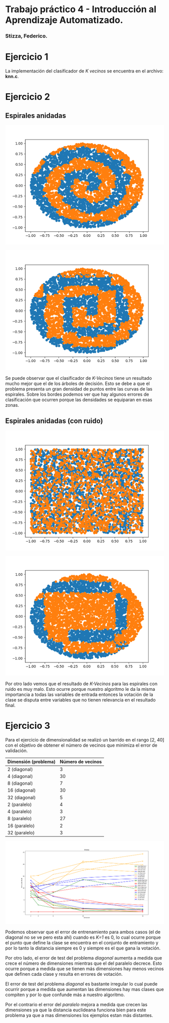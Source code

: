 # Trabajo práctico 4 - Introducción al Aprendizaje Automatizado.

### Stizza, Federico.

# Ejercicio 1

La implementación del clasificador de *K vecinos* se encuentra en el archivo: **knn.c**.

# Ejercicio 2

## Espirales anidadas 
![dimensionalidad](./ejB/c_0_knn.png)

![dimensionalidad](./ejB/c_0_tree.png)

Se puede observar que el clasificador de *K-Vecinos* tiene un resultado mucho mejor que el de los árboles de decisión. Esto se debe a que el problema presenta un gran densidad de puntos entre las curvas de las espirales. Sobre los bordes podemos ver que hay algunos errores de clasificación que ocurren porque las densidades se equiparan en esas zonas. 

## Espirales anidadas (con ruido) 

![dimensionalidad](./ejB/c_2_knn.png)

![dimensionalidad](./ejB/c_2_tree.png)

Por otro lado vemos que el resultado de *K-Vecinos* para las espirales con ruido es muy malo. Esto ocurre porque nuestro algoritmo le da la misma importancia a todas las variables de entrada entonces la votación de la clase se disputa entre variables que no tienen relevancia en el resultado final.

# Ejercicio 3

Para el ejercicio de dimensionalidad se realizó un barrido en el rango [2, 40] con el objetivo de obtener el número de vecinos que minimiza el error de validación.

| Dimensión (problema) | Número de vecinos |
| -------------------- | ----------------- |
| 2  (diagonal)        | 3                 |
| 4  (diagonal)        | 30                |
| 8  (diagonal)        | 7                 |
| 16 (diagonal)        | 30                |
| 32 (diagonal)        | 5                 |
| 2  (paralelo)        | 4                 |
| 4  (paralelo)        | 3                 |
| 8  (paralelo)        | 27                |
| 16 (paralelo)        | 2                 |
| 32 (paralelo)        | 3                 |

![alt](./ejC/ejc.png)

Podemos observar que el error de entrenamiento para ambos casos (el de diagonal no se ve pero esta ahí) cuando es *K=1* es 0, lo cual ocurre porque el punto que define la clase se encuentra en el conjunto de entramiento y por lo tanto la distancia siempre es 0 y siempre es el que gana la votación. 

Por otro lado, el error de test del problema *diagonal* aumenta a medida que crece el número de dimensiones mientras que el del paralelo decrece. Esto ocurre porque a medida que se tienen más dimensiones hay menos vecinos que definen cada clase y resulta en errores de votación.

El error de test del problema *diagonal* es bastante irregular lo cual puede ocurrir porque a medida que aumentan las dimensiones hay mas clases que compiten y por lo que confunde más a nuestro algoritmo.

Por el contrario el error del *paralelo* mejora a medida que crecen las dimensiones ya que la distancia euclideana funciona bien para este problema ya que a mas dimensiones los ejemplos estan más distantes.


